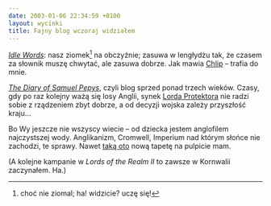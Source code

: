 ```yaml
---
date: 2003-01-06 22:34:59 +0100
layout: wycinki
title: Fajny blog wczoraj widziałem
---
```


<cite>[Idle Words](http://idlewords.com/ 'from a reprobate mind')</cite>: nasz ziomek[^1] na obczyźnie; zasuwa w lengłydżu tak, że czasem za słownik muszę chwytać, ale zasuwa dobrze. Jak mawia [Chlip](http://chlip.pl/ 'c’mon… naprawdę muszę go linkować?') – trafia do mnie.

<cite>[The Diary of Samuel Pepys](http://pepysdiary.com/ 'Clerk of the Acts and Secretary to the Admiralty')</cite>, czyli blog sprzed ponad trzech wieków. Czasy, gdy po raz kolejny ważą się losy Anglii, synek [Lorda Protektora](http://www.youtube.com/watch?v=DJ1yPz14LrU '„Oliver Cromwell” Monty Pythona') nie radzi sobie z rządzeniem zbyt dobrze, a od decyzji wojska zależy przyszłość kraju…

Bo Wy jeszcze nie wszyscy wiecie – od dziecka jestem anglofilem najczystszej wody. Anglikanizm, Cromwell, Imperium nad którym słońce nie zachodzi, te sprawy. Nawet [taką oto](wycinki/tube.png 'plan londyńskiego metra, rozkład geograficzny') nową tapetę na pulpicie mam.

(A kolejne kampanie w <cite>Lords of the Realm II</cite> to zawsze w Kornwalii zaczynałem. Ha.)

[^1]: choć nie ziomal; ha! widzicie? uczę się!

